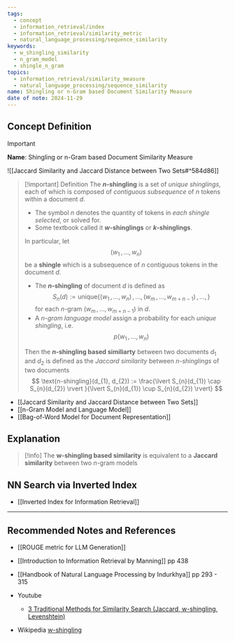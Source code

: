 ```yaml
---
tags:
  - concept
  - information_retrieval/index
  - information_retrieval/similarity_metric
  - natural_language_processing/sequence_similarity
keywords:
  - w_shingling_similarity
  - n_gram_model
  - shingle_n_gram
topics:
  - information_retrieval/similarity_measure
  - natural_language_processing/sequence_similarity
name: Shingling or n-Gram based Document Similarity Measure
date of note: 2024-11-29
---
```


## Concept Definition

>[!important]
>**Name**: Shingling or n-Gram based Document Similarity Measure

![[Jaccard Similarity and Jaccard Distance between Two Sets#^584d86]]

>[!important] Definition
>The **$n$-shingling** is a set of *unique shinglings*, each of which is composed of *contiguous subsequence* of $n$ tokens within a document $d$.
>- The symbol $n$ denotes the quantity of tokens in *each shingle selected*, or solved for.
>- Some textbook called it  **$w$-shinglings** or **$k$-shinglings**.
>  
>  
>In particular, let $$(w_{1}\,{,}\ldots{,}\,w_{n})$$ be a **shingle** which is a subsequence of $n$ contiguous tokens in the document $d$.
>- The  **$n$-shingling** of document $d$ is defined as $$S_{n}(d) := \text{unique}\{(w_{1}\,{,}\ldots{,}\,w_{n}) \,{,}\ldots{,}\, (w_{m}\,{,}\ldots{,}\,w_{m+n-1}) \,{,}\ldots{,}\, \}$$ for each $n$-gram $(w_{m}\,{,}\ldots{,}\,w_{m+n-1})$ in $d$.
>- A *n-gram language model* assign a probability for each *unique shingling*, i.e. $$p(w_{1}\,{,}\ldots{,}\,w_{n})$$ 
>
>Then the **$n$-shingling based similiarty** between two documents $d_{1}$ and $d_{2}$ is defined as the *Jaccard similarity* between *$n$-shinglings* of two documents
>$$
>\text{n-shingling}(d_{1}, d_{2}) := \frac{\lvert S_{n}(d_{1}) \cap S_{n}(d_{2}) \rvert }{\lvert S_{n}(d_{1}) \cup S_{n}(d_{2}) \rvert}
>$$

- [[Jaccard Similarity and Jaccard Distance between Two Sets]]
- [[n-Gram Model and Language Model]]
- [[Bag-of-Word Model for Document Representation]]


## Explanation

>[!info]
>The **w-shingling based similarity** is equivalent to a **Jaccard similarity** between two $n$-gram models

## NN Search via Inverted Index

- [[Inverted Index for Information Retrieval]]



-----------
##  Recommended Notes and References


- [[ROUGE metric for LLM Generation]]


- [[Introduction to Information Retrieval by Manning]] pp 438
- [[Handbook of Natural Language Processing by Indurkhya]] pp 293 - 315

- Youtube
	- [3 Traditional Methods for Similarity Search (Jaccard, w-shingling, Levenshtein)](https://www.youtube.com/watch?v=AY62z7HrghY&list=PLIUOU7oqGTLhlWpTz4NnuT3FekouIVlqc&index=1)

- Wikipedia [w-shingling](https://en.wikipedia.org/wiki/W-shingling)